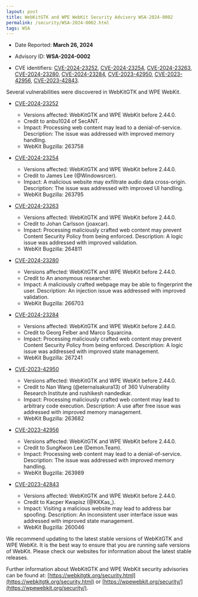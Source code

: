 ```yaml
---
layout: post
title: WebKitGTK and WPE WebKit Security Advisory WSA-2024-0002
permalink: /security/WSA-2024-0002.html
tags: WSA
---
```


* Date Reported: **March 26, 2024**

* Advisory ID: **WSA-2024-0002**

* CVE identifiers: [CVE-2024-23252](#CVE-2024-23252), [CVE-2024-23254](#CVE-2024-23254),
  [CVE-2024-23263](#CVE-2024-23263), [CVE-2024-23280](#CVE-2024-23280),
  [CVE-2024-23284](#CVE-2024-23284), [CVE-2023-42950](#CVE-2023-42950),
  [CVE-2023-42956](#CVE-2023-42956), [CVE-2023-42843](#CVE-2023-42843).


Several vulnerabilities were discovered in WebKitGTK and WPE WebKit.

* <a name="CVE-2024-23252" href="https://cve.mitre.org/cgi-bin/cvename.cgi?name=CVE-2024-23252">CVE-2024-23252</a>
  * Versions affected: WebKitGTK and WPE WebKit before 2.44.0.
  * Credit to anbu1024 of SecANT.
  * Impact: Processing web content may lead to a denial-of-service.
    Description: The issue was addressed with improved memory handling.
  * WebKit Bugzilla: 263758

* <a name="CVE-2024-23254" href="https://cve.mitre.org/cgi-bin/cvename.cgi?name=CVE-2024-23254">CVE-2024-23254</a>
  * Versions affected: WebKitGTK and WPE WebKit before 2.44.0.
  * Credit to James Lee (@Windowsrcer).
  * Impact: A malicious website may exfiltrate audio data cross-origin.
    Description: The issue was addressed with improved UI handling.
  * WebKit Bugzilla: 263795

* <a name="CVE-2024-23263" href="https://cve.mitre.org/cgi-bin/cvename.cgi?name=CVE-2024-23263">CVE-2024-23263</a>
  * Versions affected: WebKitGTK and WPE WebKit before 2.44.0.
  * Credit to Johan Carlsson (joaxcar).
  * Impact: Processing maliciously crafted web content may prevent
    Content Security Policy from being enforced. Description: A logic
    issue was addressed with improved validation.
  * WebKit Bugzilla: 264811

* <a name="CVE-2024-23280" href="https://cve.mitre.org/cgi-bin/cvename.cgi?name=CVE-2024-23280">CVE-2024-23280</a>
  * Versions affected: WebKitGTK and WPE WebKit before 2.44.0.
  * Credit to An anonymous researcher.
  * Impact: A maliciously crafted webpage may be able to fingerprint the
    user. Description: An injection issue was addressed with improved
    validation.
  * WebKit Bugzilla: 266703

* <a name="CVE-2024-23284" href="https://cve.mitre.org/cgi-bin/cvename.cgi?name=CVE-2024-23284">CVE-2024-23284</a>
  * Versions affected: WebKitGTK and WPE WebKit before 2.44.0.
  * Credit to Georg Felber and Marco Squarcina.
  * Impact: Processing maliciously crafted web content may prevent
    Content Security Policy from being enforced. Description: A logic
    issue was addressed with improved state management.
  * WebKit Bugzilla: 267241

* <a name="CVE-2023-42950" href="https://cve.mitre.org/cgi-bin/cvename.cgi?name=CVE-2023-42950">CVE-2023-42950</a>
  * Versions affected: WebKitGTK and WPE WebKit before 2.44.0.
  * Credit to Nan Wang (@eternalsakura13) of 360 Vulnerability Research
    Institute and rushikesh nandedkar.
  * Impact: Processing maliciously crafted web content may lead to
    arbitrary code execution. Description: A use after free issue was
    addressed with improved memory management.
  * WebKit Bugzilla: 263682

* <a name="CVE-2023-42956" href="https://cve.mitre.org/cgi-bin/cvename.cgi?name=CVE-2023-42956">CVE-2023-42956</a>
  * Versions affected: WebKitGTK and WPE WebKit before 2.44.0.
  * Credit to SungKwon Lee (Demon.Team).
  * Impact: Processing web content may lead to a denial-of-service.
    Description: The issue was addressed with improved memory handling.
  * WebKit Bugzilla: 263989

* <a name="CVE-2023-42843" href="https://cve.mitre.org/cgi-bin/cvename.cgi?name=CVE-2023-42843">CVE-2023-42843</a>
  * Versions affected: WebKitGTK and WPE WebKit before 2.44.0.
  * Credit to Kacper Kwapisz (@KKKas_).
  * Impact: Visiting a malicious website may lead to address bar
    spoofing. Description: An inconsistent user interface issue was
    addressed with improved state management.
  * WebKit Bugzilla: 260046


We recommend updating to the latest stable versions of WebKitGTK and WPE
WebKit. It is the best way to ensure that you are running safe versions
of WebKit. Please check our websites for information about the latest
stable releases.

Further information about WebKitGTK and WPE WebKit security advisories can be found at:
[https://webkitgtk.org/security.html](https://webkitgtk.org/security.html) or [https://wpewebkit.org/security/](https://wpewebkit.org/security/).
